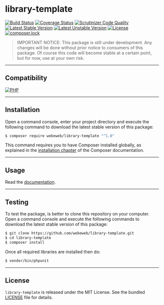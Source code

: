 library-template
==============

[![Build Status](https://img.shields.io/travis/com/webeweb/library-template/master.svg?style=flat-square)](https://travis-ci.com/webeweb/library-template)
[![Coverage Status](https://img.shields.io/coveralls/webeweb/library-template/master.svg?style=flat-square)](https://coveralls.io/github/webeweb/library-template?branch=master)
[![Scrutinizer Code Quality](https://img.shields.io/scrutinizer/quality/g/webeweb/library-template/master.svg?style=flat-square)](https://scrutinizer-ci.com/g/webeweb/library-template/?branch=master)
[![Latest Stable Version](https://img.shields.io/packagist/v/webeweb/library-template.svg?style=flat-square)](https://packagist.org/packages/webeweb/library-template)
[![Latest Unstable Version](https://img.shields.io/packagist/vpre/webeweb/library-template.svg?style=flat-square)](https://packagist.org/packages/webeweb/library-template)
[![License](https://img.shields.io/packagist/l/webeweb/library-template.svg?style=flat-square)](https://packagist.org/packages/webeweb/library-template)
[![composer.lock](https://img.shields.io/badge/.lock-uncommited-important.svg?style=flat-square)](https://packagist.org/packages/webeweb/library-template)

> IMPORTANT NOTICE: This package is still under development. Any changes will be
> done without prior notice to consumers of this package. Of course this code
> will become stable at a certain point, but for now, use at your own risk.

---

## Compatibility

[![PHP](https://img.shields.io/packagist/php-v/webeweb/library-template.svg?style=flat-square)](http://php.net)

---

## Installation

Open a command console, enter your project directory and execute the following
command to download the latest stable version of this package:

```bash
$ composer require webeweb/library-template "^1.0"
```

This command requires you to have Composer installed globally, as explained in
the [installation chapter](https://getcomposer.org/doc/00-intro.md) of the
Composer documentation.

---

## Usage

Read the [documentation](doc/index.md).

---

## Testing

To test the package, is better to clone this repository on your computer.
Open a command console and execute the following commands to download the latest
stable version of this package:

```bash
$ git clone https://github.com/webeweb/library-template.git
$ cd library-template
$ composer install
```

Once all required libraries are installed then do:

```bash
$ vendor/bin/phpunit
```

---

## License

`library-template` is released under the MIT License. See the bundled [LICENSE](LICENSE)
file for details.
